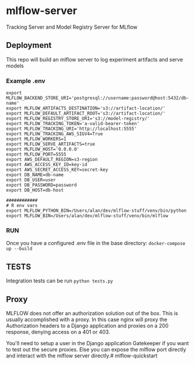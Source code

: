 # mlflow-server
Tracking Server and Model Registry Server for MLflow

## Deployment
This repo will build an mlflow server to log experiment artifacts and serve models

### Example .env
```
export MLFLOW_BACKEND_STORE_URI='postgresql://username:password@host:5432/db-name'
export MLFLOW_ARTIFACTS_DESTINATION='s3://artifact-location/'
export MLFLOW_DEFAULT_ARTIFACT_ROOT='s3://artifact-location/'
export MLFLOW_REGISTRY_STORE_URI='s3://model-registry/'
export MLFLOW_TRACKING_TOKEN='a-valid-bearer-token'
export MLFLOW_TRACKING_URI='http://localhost:5555'
export MLFLOW_TRACKING_AWS_SIGV4=True
export MLFLOW_WORKERS=1
export MLFLOW_SERVE_ARTIFACTS=true
export MLFLOW_HOST='0.0.0.0'
export MLFLOW_PORT=5555
export AWS_DEFAULT_REGION=s3-region
export AWS_ACCESS_KEY_ID=key-id
export AWS_SECRET_ACCESS_KEY=secret-key
export DB_NAME=db-name
export DB_USER=user
export DB_PASSWORD=password
export DB_HOST=db-host

############
# R env vars
export MLFLOW_PYTHON_BIN=/Users/alan/dev/mlflow-stuff/venv/bin/python
export MLFLOW_BIN=/Users/alan/dev/mlflow-stuff/venv/bin/mlflow

```

### RUN
Once you have a configured .env file in the base directory:
`docker-compose up --build`

## TESTS
Integration tests can be run `python tests.py`

## Proxy
MLFLOW does not offer an authorization solution out of the box. This is usually accomplished with a proxy. In this case nginx will proxy the Authorization headers to a Django application and proxies on a 200 response, denying access on a 401 or 403.

You'll need to setup a user in the Django application Gatekeeper if you want to test out the secure proxies. Else you can expose the mlflow port directly and interact with the mlflow server directly.# mlflow-quickstart
